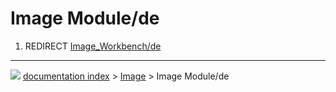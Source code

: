 # Image Module/de
1.  REDIRECT [Image_Workbench/de](Image_Workbench/de.md)



---
![](images/Right_arrow.png) [documentation index](../README.md) > [Image](Image_Workbench.md) > Image Module/de
